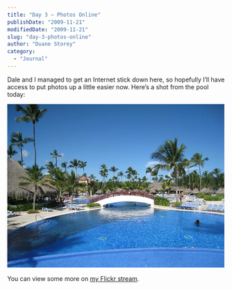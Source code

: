 ```yaml
---
title: "Day 3 – Photos Online"
publishDate: "2009-11-21"
modifiedDate: "2009-11-21"
slug: "day-3-photos-online"
author: "Duane Storey"
category:
  - "Journal"
---
```


Dale and I managed to get an Internet stick down here, so hopefully I’ll have access to put photos up a little easier now. Here’s a shot from the pool today:

![](_images/day-3--photos-online-1.jpg)

You can view some more on [my Flickr stream](http://www.flickr.com/photos/duanestorey).